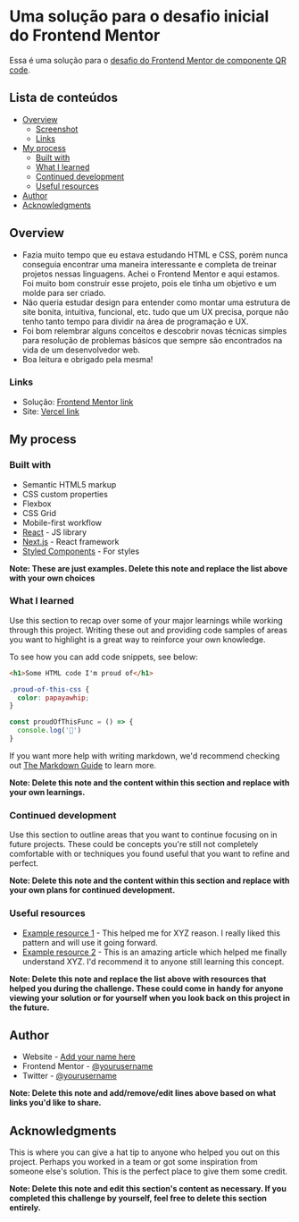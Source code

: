 # Uma solução para o desafio inicial do Frontend Mentor 

Essa é uma solução para o [desafio do Frontend Mentor de componente QR code](https://www.frontendmentor.io/challenges/qr-code-component-iux_sIO_H).

## Lista de conteúdos

- [Overview](#overview)
  - [Screenshot](#screenshot)
  - [Links](#links)
- [My process](#my-process)
  - [Built with](#built-with)
  - [What I learned](#what-i-learned)
  - [Continued development](#continued-development)
  - [Useful resources](#useful-resources)
- [Author](#author)
- [Acknowledgments](#acknowledgments)

## Overview
- Fazia muito tempo que eu estava estudando HTML e CSS, porém nunca conseguia encontrar uma maneira interessante e completa de treinar projetos nessas linguagens. Achei o Frontend Mentor e aqui estamos. Foi muito bom construir esse projeto, pois ele tinha um objetivo e um molde para ser criado.
- Não queria estudar design para entender como montar uma estrutura de site bonita, intuitiva, funcional, etc. tudo que um UX precisa, porque não tenho tanto tempo para dividir na área de programação e UX.
- Foi bom relembrar alguns conceitos e descobrir novas técnicas simples para resolução de problemas básicos que sempre são encontrados na vida de um desenvolvedor web.
- Boa leitura e obrigado pela mesma!

### Links

- Solução: [Frontend Mentor link](https://www.frontendmentor.io/solutions/responsive-qr-code-card-with-flex-and-block-SOO9xSBBVx)
- Site: [Vercel link](https://qr-code-solution-iodogudud.vercel.app/)

## My process

### Built with

- Semantic HTML5 markup
- CSS custom properties
- Flexbox
- CSS Grid
- Mobile-first workflow
- [React](https://reactjs.org/) - JS library
- [Next.js](https://nextjs.org/) - React framework
- [Styled Components](https://styled-components.com/) - For styles

**Note: These are just examples. Delete this note and replace the list above with your own choices**

### What I learned

Use this section to recap over some of your major learnings while working through this project. Writing these out and providing code samples of areas you want to highlight is a great way to reinforce your own knowledge.

To see how you can add code snippets, see below:

```html
<h1>Some HTML code I'm proud of</h1>
```
```css
.proud-of-this-css {
  color: papayawhip;
}
```
```js
const proudOfThisFunc = () => {
  console.log('🎉')
}
```

If you want more help with writing markdown, we'd recommend checking out [The Markdown Guide](https://www.markdownguide.org/) to learn more.

**Note: Delete this note and the content within this section and replace with your own learnings.**

### Continued development

Use this section to outline areas that you want to continue focusing on in future projects. These could be concepts you're still not completely comfortable with or techniques you found useful that you want to refine and perfect.

**Note: Delete this note and the content within this section and replace with your own plans for continued development.**

### Useful resources

- [Example resource 1](https://www.example.com) - This helped me for XYZ reason. I really liked this pattern and will use it going forward.
- [Example resource 2](https://www.example.com) - This is an amazing article which helped me finally understand XYZ. I'd recommend it to anyone still learning this concept.

**Note: Delete this note and replace the list above with resources that helped you during the challenge. These could come in handy for anyone viewing your solution or for yourself when you look back on this project in the future.**

## Author

- Website - [Add your name here](https://www.your-site.com)
- Frontend Mentor - [@yourusername](https://www.frontendmentor.io/profile/yourusername)
- Twitter - [@yourusername](https://www.twitter.com/yourusername)

**Note: Delete this note and add/remove/edit lines above based on what links you'd like to share.**

## Acknowledgments

This is where you can give a hat tip to anyone who helped you out on this project. Perhaps you worked in a team or got some inspiration from someone else's solution. This is the perfect place to give them some credit.

**Note: Delete this note and edit this section's content as necessary. If you completed this challenge by yourself, feel free to delete this section entirely.**
